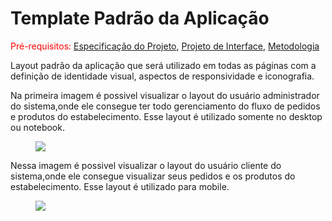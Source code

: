 # Template Padrão da Aplicação

<span style="color:red">Pré-requisitos: <a href="2-Especificação do Projeto.md"> Especificação do Projeto</a></span>, <a href="3-Projeto de Interface.md"> Projeto de Interface</a>, <a href="4-Metodologia.md"> Metodologia</a>

Layout padrão da aplicação que será utilizado em todas as páginas com a definição de identidade visual, aspectos de responsividade e iconografia.




Na primeira imagem é possivel visualizar o layout do usuário administrador do sistema,onde ele consegue ter todo gerenciamento do fluxo de pedidos e produtos do estabelecimento.
Esse layout é utilizado somente no desktop ou notebook.

<figure> 
  <img src="https://github.com/ICEI-PUC-Minas-PMV-ADS/pmv-ads-2024-1-e2-proj-int-t7-grupo-gerenciador-de-pedidos/blob/main/docs/img/layoutAdmm.png" alt"Layout Admin">
</figure>



Nessa imagem é possivel visualizar o layout do usuário cliente do sistema,onde ele consegue visualizar seus pedidos e os produtos do estabelecimento.
Esse layout é utilizado para mobile.

<figure> 
  <img src="https://github.com/ICEI-PUC-Minas-PMV-ADS/pmv-ads-2024-1-e2-proj-int-t7-grupo-gerenciador-de-pedidos/blob/main/docs/img/layoutCliente.png" alt"Layout Cliente">
</figure>
